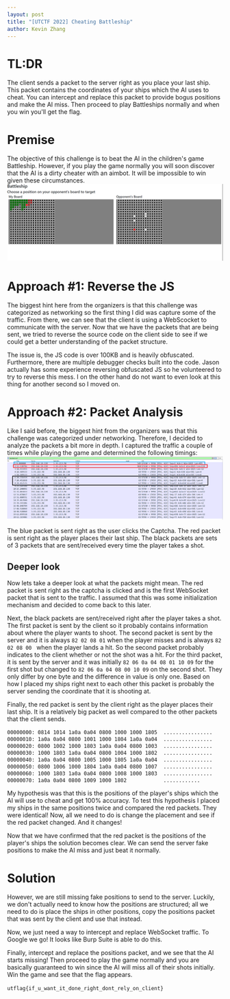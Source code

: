 ```yaml
---
layout: post
title: "[UTCTF 2022] Cheating Battleship"
author: Kevin Zhang
---
```




# TL:DR
The client sends a packet to the server right as you place your last ship. This packet contains the coordinates of your ships which the AI uses to cheat. You can intercept and replace this packet to provide bogus positions and make the AI miss. Then proceed to play Battleships normally and when you win you'll get the flag.

# Premise
The objective of this challenge is to beat the AI in the children's game Battleship. However, if you play the game normally you will soon discover that the AI is a dirty cheater with an aimbot. It will be impossible to win given these circumstances.
![battleship.png](/assets/images/utctf2022/Battleship/battleship.png)

# Approach #1: Reverse the JS
The biggest hint here from the organizers is that this challenge was categorized as networking so the first thing I did was capture some of the traffic. From there, we can see that the client is using a WebScocket to communicate with the server. Now that we have the packets that are being sent,  we tried to reverse the source code on the client side to see if we could get a better understanding of the packet structure.

The issue is, the JS code is over 100KB and is heavily obfuscated. Furthermore, there are multiple debugger checks built into the code. Jason actually has some experience reversing obfuscated JS so he volunteered to try to reverse this mess. I on the other hand do not want to even look at this thing for another second so I moved on. 

# Approach #2: Packet Analysis
Like I said before, the biggest hint from the organizers was that this challenge was categorized under networking. Therefore, I decided to analyze the packets a bit more in depth. I captured the traffic a couple of times while playing the game and determined the following timings:
![wireshark.png](/assets/images/utctf2022/Battleship/wireshark.png)

The blue packet is sent right as the user clicks the Captcha. The red packet is sent right as the player places their last ship. The black packets are sets of 3 packets that are sent/received every time the player takes a shot.

## Deeper look
Now lets take a deeper look at what the packets might mean. The red packet is sent right as the captcha is clicked and is the first WebSocket packet that is sent to the traffic. I assumed that this was some initialization mechanism and decided to come back to this later.

Next, the black packets are sent/received right after the player takes a shot. The first packet is sent by the client so it probably contains information about where the player wants to shoot. The second packet is sent by the server and it is always `82 02 08 01` when the player misses and is always `82 02 08 00 ` when the player lands a hit. So the second packet probably indicates to the client whether or not the shot was a hit. For the third packet, it is sent by the server and it was initially `82 06 0a 04 08 01 10 09` for the first shot but changed to `82 06 0a 04 08 00 10 09` on the second shot. They only differ by one byte and the difference in value is only one. Based on how I placed my ships right next to each other this packet is probably the server sending the coordinate that it is shooting at.

Finally, the red packet is sent by the client right as the player places their last ship. It is a relatively big packet as well compared to the other packets that the client sends.
```
00000000: 0814 1014 1a0a 0a04 0800 1000 1000 1805  ................
00000010: 1a0a 0a04 0800 1001 1000 1804 1a0a 0a04  ................
00000020: 0800 1002 1000 1803 1a0a 0a04 0800 1003  ................
00000030: 1000 1803 1a0a 0a04 0800 1004 1000 1802  ................
00000040: 1a0a 0a04 0800 1005 1000 1805 1a0a 0a04  ................
00000050: 0800 1006 1000 1804 1a0a 0a04 0800 1007  ................
00000060: 1000 1803 1a0a 0a04 0800 1008 1000 1803  ................
00000070: 1a0a 0a04 0800 1009 1000 1802            ............
```

My hypothesis was that this is the positions of the player's ships which the AI will use to cheat and get 100% accuracy. To test this hypothesis I placed my ships in the same positions twice and compared the red packets. They were identical! Now, all we need to do is change the placement and see if the red packet changed. And it changes! 

Now that we have confirmed that the red packet is the positions of the player's ships the solution becomes clear. We can send the server fake positions to make the AI miss and just beat it normally.

# Solution
However, we are still missing fake positions to send to the server. Luckily, we don't actually need to know how the positions are structured; all we need to do is place the ships in other positions, copy the positions packet that was sent by the client and use that instead.

Now, we just need a way to intercept and replace WebSocket traffic. To Google we go! It looks like Burp Suite is able to do this. 

Finally, intercept and replace the positions packet, and we see that the AI starts missing! Then proceed to play the game normally and you are basically guaranteed to win since the AI will miss all of their shots initially. Win the game and see that the flag appears.

`utflag{if_u_want_it_done_right_dont_rely_on_client}`
